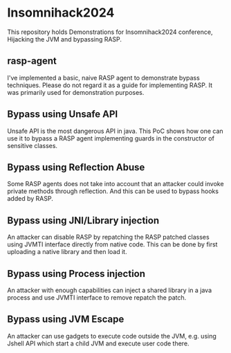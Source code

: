 # Insomnihack2024

This repository holds Demonstrations for Insomnihack2024 conference, Hijacking the JVM and bypassing RASP.  

## rasp-agent
I've implemented a basic, naive RASP agent to demonstrate bypass techniques. 
Please do not regard it as a guide for implementing RASP. It was primarily used for demonstration purposes.

## Bypass using Unsafe API 

Unsafe API is the most dangerous API in java. 
This PoC shows how one can use it to bypass a RASP agent implementing guards in the constructor of sensitive classes.

## Bypass using Reflection Abuse

Some RASP agents does not take into account that an attacker could invoke private methods through reflection. And this can be used 
to bypass hooks added by RASP. 

## Bypass using JNI/Library injection

An attacker can disable RASP by repatching the RASP patched classes using JVMTI interface directly from native code. This can be done 
by first uploading a native library and then load it. 

## Bypass using Process injection

An attacker with enough capabilities can inject a shared library in a java process and use JVMTI interface to remove repatch the patch.

## Bypass using JVM Escape

An attacker can use gadgets to execute code outside the JVM, e.g. using Jshell API which start a child JVM and execute user code there. 



